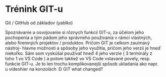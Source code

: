 # Trénink GIT-u

Git / GitHub od základov (yablko)

Spoznávanie a osvojovanie si rôznych funkcií GIT-u, za účelom jeho pochopenia
a tým pádom jeho správneho používania v rámci vlastných, alebo firemných projektov / produktov.
Pričom GIT je celkom zauímavý nástroj- hlavne možnosti a spôsoby jeho využitia, pričom jeho verzii je hneď niekoľko.
Sám som vyskúšal používať  hneď  4  jeho verzie ( 3 terminály z toho 1 vo VS Code )
a potom taktiež vo VS Code vstavané povely, resp. funkcie GIT-u.
Je to len trochu komplikovanejší spôsob ukladania ako  napr. u videohier na konzolách :D
GIT  what changed?

